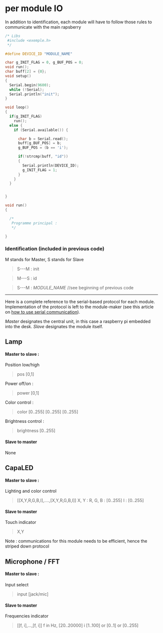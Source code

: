 # per module IO
In addition to identification, each module will have to follow those rules to communicate with the main rapsberry

```C
/* Libs 
 #include <exemple.h>
 */

#define DEVICE_ID "MODULE_NAME"

char g_INIT_FLAG = 0, g_BUF_POS = 0;
void run();
char buff[2] = {0};
void setup()
{
  Serial.begin(9600);
  while (!Serial);
  Serial.println("init");
}

void loop()
{
  if(g_INIT_FLAG)
    run();
  else {
    if (Serial.available()) {

      char b = Serial.read();
      buff[g_BUF_POS] = b;    
      g_BUF_POS = (b == 'i');

      if(!strcmp(buff, "id"))
      {
        Serial.println(DEVICE_ID);
        g_INIT_FLAG = 1;
      }
    }
  }


} 

void run()
{

  /* 
   Programme principal : 
   */

}

```


### Identification (included in previous code)

M stands for Master, S stands for Slave

> S---M : init

> M---S : id

> S---M : *MODULE_NAME* //see beginning of previous code

------------------------------

Here is a complete reference to the serial-based protocol for each module. Implementation of the protocol is left to the module-maker (see this article on [how to use serial communication](https://arduinobasics.blogspot.fr/2012/07/arduino-basics-simple-arduino-serial.html)).

*Master* designates the central unit, in this case a raspberry pi embedded into the desk.
*Slave* designates the module itself.

## Lamp

#### Master to slave : 

Position low/high
> pos [0,1]

Power off/on : 
> power [0,1]

Color control : 
> color [0..255] [0..255] [0..255]

Brightness control : 
> brightness [0..255]

#### Slave to master

None

## CapaLED

#### Master to slave : 

Lighting and color control
> [[X,Y,R,G,B,I],....,[X,Y,R,G,B,I]]
> X, Y : 
> R, G, B : [0..255]
> I : [0..255]

#### Slave to master

Touch indicator
> X,Y

Note : communications for this module needs to be efficient, hence the striped down protocol

## Microphone / FFT

#### Master to slave : 

Input select
> input [jack/mic]

#### Slave to master

Frequencies indicator
> [[f, i],...,[f, i]]
> f in Hz, [20..20000]
> i [1..100] or [0..1] or [0..255]



